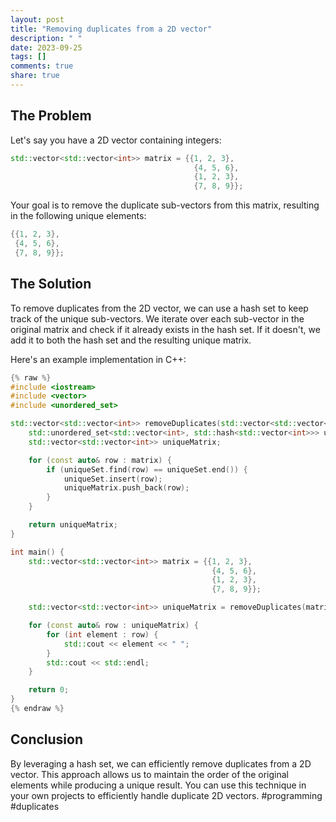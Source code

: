 ```yaml
---
layout: post
title: "Removing duplicates from a 2D vector"
description: " "
date: 2023-09-25
tags: []
comments: true
share: true
---
```


## The Problem

Let's say you have a 2D vector containing integers:

```cpp
std::vector<std::vector<int>> matrix = {{1, 2, 3},
                                         {4, 5, 6},
                                         {1, 2, 3},
                                         {7, 8, 9}};
```

Your goal is to remove the duplicate sub-vectors from this matrix, resulting in the following unique elements:

```cpp
{{1, 2, 3},
 {4, 5, 6},
 {7, 8, 9}};
```

## The Solution

To remove duplicates from the 2D vector, we can use a hash set to keep track of the unique sub-vectors. We iterate over each sub-vector in the original matrix and check if it already exists in the hash set. If it doesn't, we add it to both the hash set and the resulting unique matrix.

Here's an example implementation in C++:

```cpp
{% raw %}
#include <iostream>
#include <vector>
#include <unordered_set>

std::vector<std::vector<int>> removeDuplicates(std::vector<std::vector<int>>& matrix) {
    std::unordered_set<std::vector<int>, std::hash<std::vector<int>>> uniqueSet;
    std::vector<std::vector<int>> uniqueMatrix;

    for (const auto& row : matrix) {
        if (uniqueSet.find(row) == uniqueSet.end()) {
            uniqueSet.insert(row);
            uniqueMatrix.push_back(row);
        }
    }

    return uniqueMatrix;
}

int main() {
    std::vector<std::vector<int>> matrix = {{1, 2, 3},
                                             {4, 5, 6},
                                             {1, 2, 3},
                                             {7, 8, 9}};

    std::vector<std::vector<int>> uniqueMatrix = removeDuplicates(matrix);

    for (const auto& row : uniqueMatrix) {
        for (int element : row) {
            std::cout << element << " ";
        }
        std::cout << std::endl;
    }

    return 0;
}
{% endraw %}
```

## Conclusion

By leveraging a hash set, we can efficiently remove duplicates from a 2D vector. This approach allows us to maintain the order of the original elements while producing a unique result. You can use this technique in your own projects to efficiently handle duplicate 2D vectors. #programming #duplicates